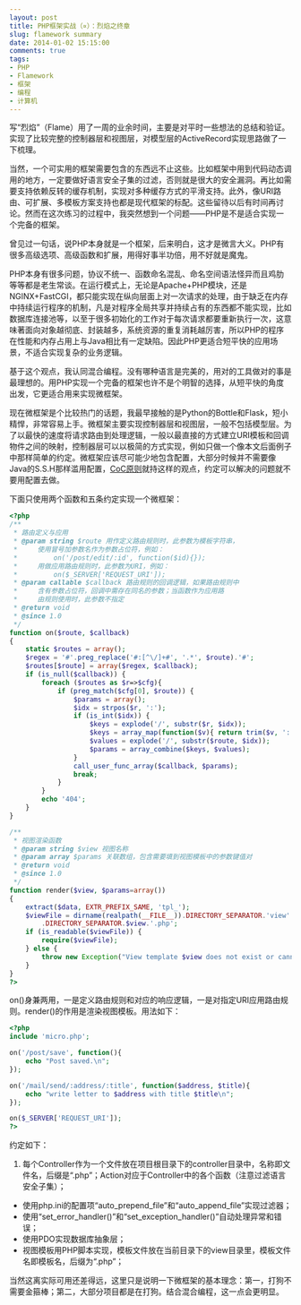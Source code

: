 ```yaml
---
layout: post
title: PHP框架实战（∝）：烈焰之终章
slug: flamework summary
date: 2014-01-02 15:15:00
comments: true
tags:
- PHP
- Flamework
- 框架
- 编程
- 计算机
---
```


写“烈焰”（Flame）用了一周的业余时间，主要是对平时一些想法的总结和验证。实现了比较完整的控制器层和视图层，对模型层的ActiveRecord实现思路做了一下梳理。

当然，一个可实用的框架需要包含的东西远不止这些。比如框架中用到代码动态调用的地方，一定要做好语言安全子集的过滤，否则就是很大的安全漏洞。再比如需要支持依赖反转的缓存机制，实现对多种缓存方式的平滑支持。此外，像URI路由、可扩展、多模板方案支持也都是现代框架的标配。这些留待以后有时间再讨论。然而在这次练习的过程中，我突然想到一个问题——PHP是不是适合实现一个完备的框架。

曾见过一句话，说PHP本身就是一个框架，后来明白，这才是微言大义。PHP有很多高级选项、高级函数和扩展，用得好事半功倍，用不好就是魔鬼。

PHP本身有很多问题，协议不统一、函数命名混乱、命名空间语法怪异而且鸡肋等等都是老生常谈。在运行模式上，无论是Apache+PHP模块，还是NGINX+FastCGI，都只能实现在纵向层面上对一次请求的处理，由于缺乏在内存中持续运行程序的机制，凡是对程序全局共享并持续占有的东西都不能实现，比如数据库连接池等，以至于很多初始化的工作对于每次请求都要重新执行一次，这意味著面向对象越彻底、封装越多，系统资源的重复消耗越厉害，所以PHP的程序在性能和内存占用上与Java相比有一定缺陷。因此PHP更适合短平快的应用场景，不适合实现复杂的业务逻辑。

基于这个观点，我认同混合编程。没有哪种语言是完美的，用对的工具做对的事是最理想的。用PHP实现一个完备的框架也许不是个明智的选择，从短平快的角度出发，它更适合用来实现微框架。

现在微框架是个比较热门的话题，我最早接触的是Python的Bottle和Flask，短小精悍，非常容易上手。微框架主要实现控制器层和视图层，一般不包括模型层。为了以最快的速度将请求路由到处理逻辑，一般以最直接的方式建立URI模板和回调物件之间的映射，控制器层可以以极简的方式实现，例如只做一个像本文后面例子中那样简单的约定。微框架应该尽可能少地包含配置，大部分时候并不需要像Java的S.S.H那样滥用配置，[CoC原则](http://en.wikipedia.org/wiki/Convention_over_configuration)就持这样的观点，约定可以解决的问题就不要用配置去做。

下面只使用两个函数和五条约定实现一个微框架：

```php
<?php
/**
 * 路由定义与应用
 * @param string $route 用作定义路由规则时，此参数为模板字符串，
 *     使用冒号加参数名作为参数占位符，例如：
 *         on('/post/edit/:id', function($id){});
 *     用做应用路由规则时，此参数为URI，例如：
 *         on($_SERVER['REQUEST_URI']);
 * @param callable $callback 路由规则的回调逻辑，如果路由规则中
 *     含有参数占位符，回调中需存在同名的参数；当函数作为应用路
 *     由规则使用时，此参数不指定
 * @return void
 * @since 1.0
 */
function on($route, $callback) 
{
    static $routes = array();
    $regex = '#'.preg_replace('#:[^\/]+#', '.*', $route).'#';
    $routes[$route] = array($regex, $callback);
    if (is_null($callback)) {
        foreach ($routes as $r=>$cfg){
            if (preg_match($cfg[0], $route)) {
                $params = array();
                $idx = strpos($r, ':');
                if (is_int($idx)) {
                    $keys = explode('/', substr($r, $idx));
                    $keys = array_map(function($v){ return trim($v, ':'); }, $keys);
                    $values = explode('/', substr($route, $idx));
                    $params = array_combine($keys, $values);
                }
                call_user_func_array($callback, $params);
                break;
            }
        }
        echo '404';
    } 
}

/**
 * 视图渲染函数
 * @param string $view 视图名称
 * @param array $params 关联数组，包含需要填到视图模板中的参数键值对
 * @return void
 * @since 1.0
 */
function render($view, $params=array()) 
{
    extract($data, EXTR_PREFIX_SAME, 'tpl_');
    $viewFile = dirname(realpath(__FILE__)).DIRECTORY_SEPARATOR.'view'
        .DIRECTORY_SEPARATOR.$view.'.php';
    if (is_readable($viewFile)) {
        require($viewFile);
    } else {
        throw new Exception("View template $view does not exist or cannot be readable.");
    }
}
?>
```

on()身兼两用，一是定义路由规则和对应的响应逻辑，一是对指定URI应用路由规则。render()的作用是渲染视图模板。用法如下：

```php
<?php
include 'micro.php';

on('/post/save', function(){
    echo "Post saved.\n";
});

on('/mail/send/:address/:title', function($address, $title){
    echo "write letter to $address with title $title\n";
});

on($_SERVER['REQUEST_URI']);
?>
```

约定如下：

  1. 每个Controller作为一个文件放在项目根目录下的controller目录中，名称即文件名，后缀是“.php”；Action对应于Controller中的各个函数（注意过滤语言安全子集）；
  - 使用php.ini的配置项“auto_prepend_file”和“auto_append_file”实现过滤器；
  - 使用“set_error_handler()”和“set_exception_handler()”自动处理异常和错误；
  - 使用PDO实现数据库抽象层；
  - 视图模板用PHP脚本实现，模板文件放在当前目录下的view目录里，模板文件名即模板名，后缀为“.php”；

当然这离实际可用还差得远，这里只是说明一下微框架的基本理念：第一，打狗不需要金箍棒；第二，大部分项目都是在打狗。结合混合编程，这一点会更明显。
